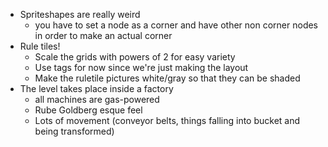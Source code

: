 - Spriteshapes are really weird
	- you have to set a node as a corner and have other non corner nodes in order to make an actual corner
- Rule tiles!
	- Scale the grids with powers of 2 for easy variety
	- Use tags for now since we're just making the layout
	- Make the ruletile pictures white/gray so that they can be shaded
- The level takes place inside a factory
	- all machines are gas-powered
	- Rube Goldberg esque feel
	- Lots of movement (conveyor belts, things falling into bucket and being transformed)